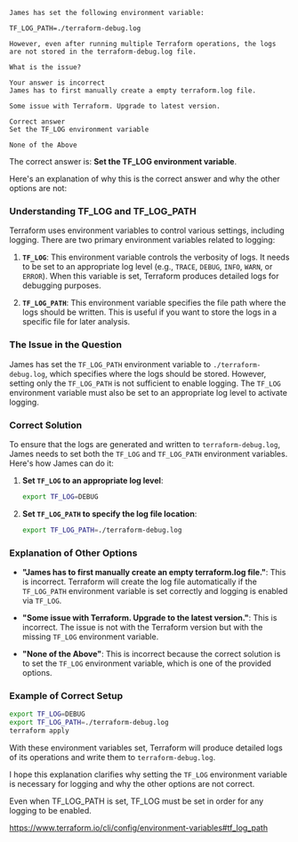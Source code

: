 ```
James has set the following environment variable:

TF_LOG_PATH=./terraform-debug.log

However, even after running multiple Terraform operations, the logs are not stored in the terraform-debug.log file.

What is the issue?

Your answer is incorrect
James has to first manually create a empty terraform.log file.

Some issue with Terraform. Upgrade to latest version.

Correct answer
Set the TF_LOG environment variable

None of the Above
```

The correct answer is: **Set the TF_LOG environment variable**.

Here's an explanation of why this is the correct answer and why the other options are not:

### Understanding TF_LOG and TF_LOG_PATH

Terraform uses environment variables to control various settings, including logging. There are two primary environment variables related to logging:

1. **`TF_LOG`**: This environment variable controls the verbosity of logs. It needs to be set to an appropriate log level (e.g., `TRACE`, `DEBUG`, `INFO`, `WARN`, or `ERROR`). When this variable is set, Terraform produces detailed logs for debugging purposes.

2. **`TF_LOG_PATH`**: This environment variable specifies the file path where the logs should be written. This is useful if you want to store the logs in a specific file for later analysis.

### The Issue in the Question

James has set the `TF_LOG_PATH` environment variable to `./terraform-debug.log`, which specifies where the logs should be stored. However, setting only the `TF_LOG_PATH` is not sufficient to enable logging. The `TF_LOG` environment variable must also be set to an appropriate log level to activate logging.

### Correct Solution

To ensure that the logs are generated and written to `terraform-debug.log`, James needs to set both the `TF_LOG` and `TF_LOG_PATH` environment variables. Here's how James can do it:

1. **Set `TF_LOG` to an appropriate log level**:
    ```sh
    export TF_LOG=DEBUG
    ```

2. **Set `TF_LOG_PATH` to specify the log file location**:
    ```sh
    export TF_LOG_PATH=./terraform-debug.log
    ```

### Explanation of Other Options

- **"James has to first manually create an empty terraform.log file."**: This is incorrect. Terraform will create the log file automatically if the `TF_LOG_PATH` environment variable is set correctly and logging is enabled via `TF_LOG`.

- **"Some issue with Terraform. Upgrade to the latest version."**: This is incorrect. The issue is not with the Terraform version but with the missing `TF_LOG` environment variable.

- **"None of the Above"**: This is incorrect because the correct solution is to set the `TF_LOG` environment variable, which is one of the provided options.

### Example of Correct Setup

```sh
export TF_LOG=DEBUG
export TF_LOG_PATH=./terraform-debug.log
terraform apply
```

With these environment variables set, Terraform will produce detailed logs of its operations and write them to `terraform-debug.log`.

I hope this explanation clarifies why setting the `TF_LOG` environment variable is necessary for logging and why the other options are not correct.


Even when TF_LOG_PATH is set, TF_LOG must be set in order for any logging to be enabled.  

https://www.terraform.io/cli/config/environment-variables#tf_log_path

